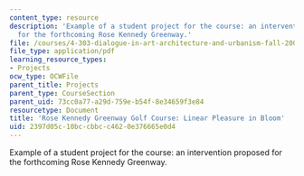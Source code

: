```yaml
---
content_type: resource
description: 'Example of a student project for the course: an intervention proposed
  for the forthcoming Rose Kennedy Greenway.'
file: /courses/4-303-dialogue-in-art-architecture-and-urbanism-fall-2003/2397d05c10bccbbcc4620e376665e0d4_rossstephen.pdf
file_type: application/pdf
learning_resource_types:
- Projects
ocw_type: OCWFile
parent_title: Projects
parent_type: CourseSection
parent_uid: 73cc0a77-a29d-759e-b54f-8e34659f3e84
resourcetype: Document
title: 'Rose Kennedy Greenway Golf Course: Linear Pleasure in Bloom'
uid: 2397d05c-10bc-cbbc-c462-0e376665e0d4
---
```

Example of a student project for the course: an intervention proposed for the forthcoming Rose Kennedy Greenway.

